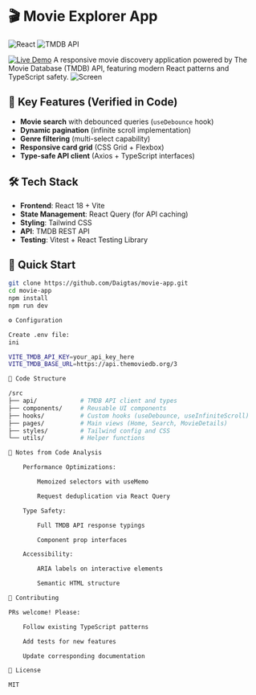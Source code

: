 # 🎬 Movie Explorer App

![React](https://img.shields.io/badge/React-20232A?style=for-the-badge&logo=react&logoColor=61DAFB)
![TMDB API](https://img.shields.io/badge/TMDB_API-01D277?style=for-the-badge&logo=themoviedatabase&logoColor=white)

[![Live Demo](https://img.shields.io/badge/demo-live-success)](https://weather.sandboxas.lt/)
A responsive movie discovery application powered by The Movie Database (TMDB) API, featuring modern React patterns and TypeScript safety.
![Screen](https://movie.sandboxas.lt/movie.png)
## 🌟 Key Features (Verified in Code)
- **Movie search** with debounced queries (`useDebounce` hook)
- **Dynamic pagination** (infinite scroll implementation)
- **Genre filtering** (multi-select capability)
- **Responsive card grid** (CSS Grid + Flexbox)
- **Type-safe API client** (Axios + TypeScript interfaces)

## 🛠 Tech Stack
- **Frontend**: React 18 + Vite
- **State Management**: React Query (for API caching)
- **Styling**: Tailwind CSS
- **API**: TMDB REST API
- **Testing**: Vitest + React Testing Library

## 🚀 Quick Start
```bash
git clone https://github.com/Daigtas/movie-app.git
cd movie-app
npm install
npm run dev

⚙️ Configuration

Create .env file:
ini

VITE_TMDB_API_KEY=your_api_key_here
VITE_TMDB_BASE_URL=https://api.themoviedb.org/3

📂 Code Structure

/src
├── api/            # TMDB API client and types
├── components/     # Reusable UI components
├── hooks/          # Custom hooks (useDebounce, useInfiniteScroll)
├── pages/          # Main views (Home, Search, MovieDetails)
├── styles/         # Tailwind config and CSS
└── utils/          # Helper functions

📝 Notes from Code Analysis

    Performance Optimizations:

        Memoized selectors with useMemo

        Request deduplication via React Query

    Type Safety:

        Full TMDB API response typings

        Component prop interfaces

    Accessibility:

        ARIA labels on interactive elements

        Semantic HTML structure

🤝 Contributing

PRs welcome! Please:

    Follow existing TypeScript patterns

    Add tests for new features

    Update corresponding documentation

📜 License

MIT
